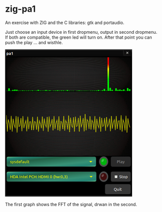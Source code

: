 # zig-pa1
An exercise with ZIG and the C libraries: gtk and portaudio.

Just choose an input device in first dropmenu, output in second dropmenu. If both are compatible, the green led will turn on. After that point you can push the play ... and wisthle.


![Alt text](app.png?raw=true "window app")


The first graph shows the FFT of the signal, drwan in the second.

